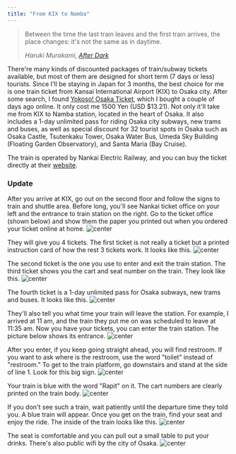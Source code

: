 ```yaml
---
title: "From KIX to Namba"
---
```


> Between the time the last train leaves and the first train arrives, the place changes: it's not the same as in daytime.
>
> <cite>Haruki Murakami, [After Dark](http://amzn.to/2pQxLou)</cite>

There're many kinds of discounted packages of train/subway tickets available, but most of them are designed for short term (7 days or less) tourists. Since I'll be staying in Japan for 3 months, the best choice for me is one train ticket from Kansai International Airport (KIX) to Osaka city. After some search, I found [Yokoso! Osaka Ticket](http://www.howto-osaka.com/en/ticket/ticket/yokoso.html), which I bought a couple of days ago online. It only cost me 1500 Yen (USD $13.21). Not only it'll take me from KIX to Namba station, located in the heart of Osaka. It also includes a 1-day unlimited pass for riding Osaka city subways, new trams and buses, as well as special discount for 32 tourist spots in Osaka such as Osaka Castle, Tsutenkaku Tower, Osaka Water Bus, Umeda Sky Building (Floating Garden Observatory), and Santa Maria (Bay Cruise).

The train is operated by Nankai Electric Railway, and you can buy the ticket directly at their [website](http://www1.nanka-e-tabi.com/NEREN/itemlist.aspx?sk=1&ib=YOT).

### Update

After you arrive at KIX, go out on the second floor and follow the signs to train and shuttle area. Before long, you'll see Nankai ticket office on your left and the entrance to train station on the right. Go to the ticket office (shown below) and show them the paper you printed out when you ordered your ticket online at home. 
![center](/assets/images/plans/03-from-kix-to-namba/office.jpg)

They will give you 4 tickets. The first ticket is not really a ticket but a printed instruction card of how the rest 3 tickets work. It looks like this.
![center](/assets/images/plans/03-from-kix-to-namba/train-ticket-1.jpg)

The second ticket is the one you use to enter and exit the train station. The third ticket shows you the cart and seat number on the train. They look like this.
![center](/assets/images/plans/03-from-kix-to-namba/train-ticket-2-n-3.jpg)

The fourth ticket is a 1-day unlimited pass for Osaka subways, new trams and buses. It looks like this.
![center](/assets/images/plans/03-from-kix-to-namba/train-ticket-4.jpg)

They'll also tell you what time your train will leave the station. For example, I arrived at 11 am, and the train they put me on was scheduled to leave at 11:35 am. Now you have your tickets, you can enter the train station. The picture below shows its entrance. 
![center](/assets/images/plans/03-from-kix-to-namba/train-station-entrance.jpg)

After you enter, if you keep going straight ahead, you will find restroom. If you want to ask where is the restroom, use the word "toilet" instead of "restroom." To get to the train platform, go downstairs and stand at the side of line 1. Look for this big sign.
![center](/assets/images/plans/03-from-kix-to-namba/train-sign-line1.jpg)

Your train is blue with the word "Rapit" on it. The cart numbers are clearly printed on the train body. 
![center](/assets/images/plans/03-from-kix-to-namba/train-body.jpg)

If you don't see such a train, wait patiently until the departure time they told you. A blue train will appear. Once you get on the train, find your seat and enjoy the ride. The inside of the train looks like this.
![center](/assets/images/plans/03-from-kix-to-namba/train-interior.jpg)

The seat is comfortable and you can pull out a small table to put your drinks. There's also public wifi by the city of Osaka. 
![center](/assets/images/plans/03-from-kix-to-namba/train-seat.jpg)
 